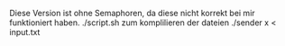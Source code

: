 Diese Version ist ohne Semaphoren, da diese nicht korrekt bei mir funktioniert haben.
./script.sh     zum komplilieren der dateien
./sender x < input.txt